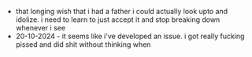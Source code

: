 - that longing wish that i had a father i could actually look upto and idolize. i need to learn to just accept it and stop breaking down whenever i see 
- 20-10-2024 - it seems like i've developed an issue. i got really fucking pissed and did shit without thinking when 
